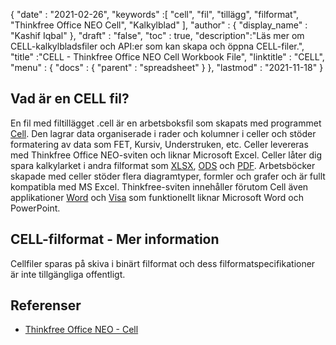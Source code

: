 {
  "date" : "2021-02-26",
  "keywords" :[ "cell", "fil", "tillägg", "filformat", "Thinkfree Office NEO Cell", "Kalkylblad" ],
  "author" : {
    "display_name" : "Kashif Iqbal"
},
  "draft" : "false",
  "toc" : true,
  "description":"Läs mer om CELL-kalkylbladsfiler och API:er som kan skapa och öppna CELL-filer.",
  "title" :"CELL - Thinkfree Office NEO Cell Workbook File",
  "linktitle" : "CELL",
  "menu" : {
    "docs" : {
      "parent" : "spreadsheet"
}
},
  "lastmod" : "2021-11-18"
}

## Vad är en CELL fil?

En fil med filtillägget .cell är en arbetsboksfil som skapats med programmet [Cell](https://office.hancom.com/). Den lagrar data organiserade i rader och kolumner i celler och stöder formatering av data som FET, Kursiv, Understruken, etc. Celler levereras med Thinkfree Office NEO-sviten och liknar Microsoft Excel. Celler låter dig spara kalkylarket i andra filformat som [XLSX](/sv/spreadsheet/xlsx/), [ODS](/sv/spreadsheet/ods/) och [PDF](/sv/pdf/). Arbetsböcker skapade med celler stöder flera diagramtyper, formler och grafer och är fullt kompatibla med MS Excel. Thinkfree-sviten innehåller förutom Cell även applikationer [Word](https://office.hancom.com/office2020/word/) och [Visa](https://office.hancom.com/office2020/show/) som funktionellt liknar Microsoft Word och PowerPoint.

## CELL-filformat - Mer information

Cellfiler sparas på skiva i binärt filformat och dess filformatspecifikationer är inte tillgängliga offentligt.

## Referenser ##

* [Thinkfree Office NEO - Cell](https://office.hancom.com/)

